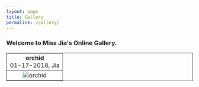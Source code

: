```yaml
--- 
layout: page 
title: Gallery 
permalink: /gallery/ 
--- 
```

 
<!--
 <div style="float:right"> 
 <a href="{{site.url}}/about/"> <img style="border:none;" src="{{ site.url }}/assets/pics/reward.png" alt="Reward me"/> </a>  
</div>
-->

### Welcome to Miss Jia's Online Gallery. 
 
<div> 
 <table align="center" border = "1"> 
 
 <tr> 
  <td align="center"> <b>orchid</b> <br> <span class="post-meta"> 01-17-2018, Jia </span> </td> 
 </tr> 
 <tr> 
  <td align="center"> <img src="{{ site.url }}/assets/gallery/2018_01_17_orchid.jpg" alt="orchid"/> </td> 
 </tr> 
 
 
 </table> 
</div> 
